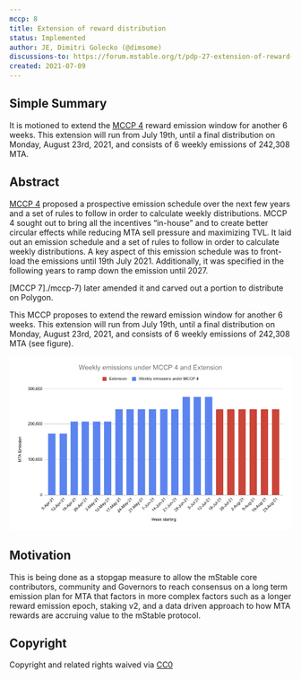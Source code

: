 ```yaml
---
mccp: 8
title: Extension of reward distribution
status: Implemented
author: JE, Dimitri Golecko (@dimsome)
discussions-to: https://forum.mstable.org/t/pdp-27-extension-of-reward-distribution/546
created: 2021-07-09
---
```


## Simple Summary

It is motioned to extend the [MCCP 4](./mccp-4) reward emission window for another 6 weeks. This extension will run from July 19th, until a final distribution on Monday, August 23rd, 2021, and consists of 6 weekly emissions of 242,308 MTA.

## Abstract

[MCCP 4](./mccp-4) proposed a prospective emission schedule over the next few years and a set of rules to follow in order to calculate weekly distributions. MCCP 4 sought out to bring all the incentives “in-house” and to create better circular effects while reducing MTA sell pressure and maximizing TVL. It laid out an emission schedule and a set of rules to follow in order to calculate weekly distributions. A key aspect of this emission schedule was to front-load the emissions until 19th July 2021. Additionally, it was specified in the following years to ramp down the emission until 2027.

[MCCP 7]./mccp-7) later amended it and carved out a portion to distribute on Polygon.

This MCCP proposes to extend the reward emission window for another 6 weeks. This extension will run from July 19th, until a final distribution on Monday, August 23rd, 2021, and consists of 6 weekly emissions of 242,308 MTA (see figure).

![weekly-emissions](/assets/MCCP-8/weekly-emissions.png)

## Motivation

This is being done as a stopgap measure to allow the mStable core contributors, community and Governors to reach consensus on a long term emission plan for MTA that factors in more complex factors such as a longer reward emission epoch, staking v2, and a data driven approach to how MTA rewards are accruing value to the mStable protocol.

## Copyright

Copyright and related rights waived via [CC0](https://creativecommons.org/publicdomain/zero/1.0/)

